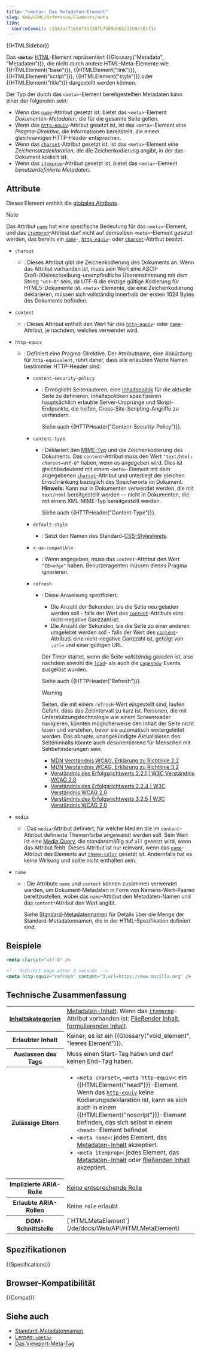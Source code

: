 ```yaml
---
title: "<meta>: Das Metadaten-Element"
slug: Web/HTML/Reference/Elements/meta
l10n:
  sourceCommit: c1564acf160ef4b320fb7b89ab65211b9c50cf1b
---
```


{{HTMLSidebar}}

Das **`<meta>`** [HTML](/de/docs/Web/HTML)-Element repräsentiert {{Glossary("Metadata", "Metadaten")}}, die nicht durch andere HTML-Meta-Elemente wie {{HTMLElement("base")}}, {{HTMLElement("link")}}, {{HTMLElement("script")}}, {{HTMLElement("style")}} oder {{HTMLElement("title")}} dargestellt werden können.

Der Typ der durch das `<meta>`-Element bereitgestellten Metadaten kann einer der folgenden sein:

- Wenn das [`name`](#name)-Attribut gesetzt ist, bietet das `<meta>`-Element _Dokumenten-Metadaten_, die für die gesamte Seite gelten.
- Wenn das [`http-equiv`](#http-equiv)-Attribut gesetzt ist, ist das `<meta>`-Element eine _Pragma-Direktive_, die Informationen bereitstellt, die einem gleichnamigen HTTP-Header entsprechen.
- Wenn das [`charset`](#charset)-Attribut gesetzt ist, ist das `<meta>`-Element eine _Zeichensatzdeklaration_, die die Zeichenkodierung angibt, in der das Dokument kodiert ist.
- Wenn das [`itemprop`](/de/docs/Web/HTML/Reference/Global_attributes/itemprop)-Attribut gesetzt ist, bietet das `<meta>`-Element _benutzerdefinierte Metadaten_.

## Attribute

Dieses Element enthält die [globalen Attribute](/de/docs/Web/HTML/Reference/Global_attributes).

> [!NOTE]
> Das Attribut [`name`](#name) hat eine spezifische Bedeutung für das `<meta>`-Element, und das [`itemprop`](/de/docs/Web/HTML/Reference/Global_attributes/itemprop)-Attribut darf nicht auf demselben `<meta>`-Element gesetzt werden, das bereits ein [`name`](#name)-, [`http-equiv`](#http-equiv)- oder [`charset`](#charset)-Attribut besitzt.

- `charset`
  - : Dieses Attribut gibt die Zeichenkodierung des Dokuments an. Wenn das Attribut vorhanden ist, muss sein Wert eine ASCII-Groß-/Kleinschreibung-unempfindliche Übereinstimmung mit dem String `"utf-8"` sein, da UTF-8 die einzige gültige Kodierung für HTML5-Dokumente ist. `<meta>`-Elemente, die eine Zeichenkodierung deklarieren, müssen sich vollständig innerhalb der ersten 1024 Bytes des Dokuments befinden.
- `content`
  - : Dieses Attribut enthält den Wert für das [`http-equiv`](#http-equiv)- oder [`name`](#name)-Attribut, je nachdem, welches verwendet wird.
- `http-equiv`

  - : Definiert eine Pragma-Direktive. Der Attributname, eine Abkürzung für `http-equivalent`, rührt daher, dass alle erlaubten Werte Namen bestimmter HTTP-Header sind:

    - `content-security-policy`

      - : Ermöglicht Seitenautoren, eine [Inhaltspolitik](/de/docs/Web/HTTP/Reference/Headers/Content-Security-Policy) für die aktuelle Seite zu definieren. Inhaltspolitiken spezifizieren hauptsächlich erlaubte Server-Ursprünge und Skript-Endpunkte, die helfen, Cross-Site-Scripting-Angriffe zu verhindern.

        Siehe auch {{HTTPHeader("Content-Security-Policy")}}.

    - `content-type`

      - : Deklariert den [MIME-Typ](/de/docs/Web/HTTP/Guides/MIME_types) und die Zeichenkodierung des Dokuments. Das `content`-Attribut muss den Wert `"text/html; charset=utf-8"` haben, wenn es angegeben wird. Dies ist gleichbedeutend mit einem `<meta>`-Element mit dem angegebenen [`charset`](#charset)-Attribut und unterliegt der gleichen Einschränkung bezüglich des Speicherorts im Dokument. **Hinweis:** Kann nur in Dokumenten verwendet werden, die mit `text/html` bereitgestellt werden — nicht in Dokumenten, die mit einem XML-MIME-Typ bereitgestellt werden.

        Siehe auch {{HTTPHeader("Content-Type")}}.

    - `default-style`

      - : Setzt den Namen des Standard-[CSS-Stylesheets](/de/docs/Web/CSS).

    - `x-ua-compatible`

      - : Wenn angegeben, muss das `content`-Attribut den Wert `"IE=edge"` haben. Benutzeragenten müssen dieses Pragma ignorieren.

    - `refresh`

      - : Diese Anweisung spezifiziert:

        - Die Anzahl der Sekunden, bis die Seite neu geladen werden soll - falls der Wert des [`content`](#content)-Attributs eine nicht-negative Ganzzahl ist.
        - Die Anzahl der Sekunden, bis die Seite zu einer anderen umgeleitet werden soll - falls der Wert des [`content`](#content)-Attributs eine nicht-negative Ganzzahl ist, gefolgt von `;url=` und einer gültigen URL.

        Der Timer startet, wenn die Seite _vollständig geladen_ ist, also nachdem sowohl die [`load`](/de/docs/Web/API/Window/load_event)- als auch die [`pageshow`](/de/docs/Web/API/Window/pageshow_event)-Events ausgelöst wurden.

        Siehe auch {{HTTPHeader("Refresh")}}.

        > [!WARNING]
        >
        > Seiten, die mit einem `refresh`-Wert eingestellt sind, laufen Gefahr, dass das Zeitintervall zu kurz ist. Personen, die mit Unterstützungstechnologie wie einem Screenreader navigieren, könnten möglicherweise den Inhalt der Seite nicht lesen und verstehen, bevor sie automatisch weitergeleitet werden. Das abrupte, unangekündigte Aktualisieren des Seiteninhalts könnte auch desorientierend für Menschen mit Sehbehinderungen sein.
        >
        > - [MDN Verständnis WCAG, Erklärung zu Richtlinie 2.2](/de/docs/Web/Accessibility/Guides/Understanding_WCAG/Operable#guideline_2.2_—_enough_time_provide_users_enough_time_to_read_and_use_content)
        > - [MDN Verständnis WCAG, Erklärung zu Richtlinie 3.2](/de/docs/Web/Accessibility/Guides/Understanding_WCAG/Understandable#guideline_3.2_—_predictable_make_web_pages_appear_and_operate_in_predictable_ways)
        > - [Verständnis des Erfolgsrichtwerts 2.2.1 | W3C Verständnis WCAG 2.0](https://www.w3.org/TR/UNDERSTANDING-WCAG20/time-limits-required-behaviors.html)
        > - [Verständnis des Erfolgsrichtwerts 2.2.4 | W3C Verständnis WCAG 2.0](https://www.w3.org/TR/UNDERSTANDING-WCAG20/time-limits-postponed.html)
        > - [Verständnis des Erfolgsrichtwerts 3.2.5 | W3C Verständnis WCAG 2.0](https://www.w3.org/TR/UNDERSTANDING-WCAG20/consistent-behavior-no-extreme-changes-context.html)

- `media`

  - : Das `media`-Attribut definiert, für welche Medien die im `content`-Attribut definierte Themenfarbe angewandt werden soll. Sein Wert ist eine [Media Query](/de/docs/Web/CSS/CSS_media_queries/Using_media_queries), die standardmäßig auf `all` gesetzt wird, wenn das Attribut fehlt. Dieses Attribut ist nur relevant, wenn das [`name`](/de/docs/Web/HTML/Reference/Elements/meta/name)-Attribut des Elements auf [`theme-color`](/de/docs/Web/HTML/Reference/Elements/meta/name/theme-color) gesetzt ist. Andernfalls hat es keine Wirkung und sollte nicht enthalten sein.

- `name`

  - : Die Attribute `name` und `content` können zusammen verwendet werden, um Dokument-Metadaten in Form von Namens-Wert-Paaren bereitzustellen, wobei das `name`-Attribut den Metadaten-Namen und das `content`-Attribut den Wert angibt.

    Siehe [Standard-Metadatennamen](/de/docs/Web/HTML/Reference/Elements/meta/name) für Details über die Menge der Standard-Metadatennamen, die in der HTML-Spezifikation definiert sind.

## Beispiele

```html
<meta charset="utf-8" />

<!-- Redirect page after 3 seconds -->
<meta http-equiv="refresh" content="3;url=https://www.mozilla.org" />
```

## Technische Zusammenfassung

<table class="properties">
  <tbody>
    <tr>
      <th>
        <a href="/de/docs/Web/HTML/Guides/Content_categories"
          >Inhaltskategorien</a
        >
      </th>
      <td>
        <a href="/de/docs/Web/HTML/Guides/Content_categories#metadata_content"
          >Metadaten-Inhalt</a
        >. Wenn das <a href="/de/docs/Web/HTML/Reference/Global_attributes/itemprop"><code>itemprop</code></a>-Attribut vorhanden ist:
        <a href="/de/docs/Web/HTML/Guides/Content_categories#flow_content"
          >Fließender Inhalt</a
        >,
        <a href="/de/docs/Web/HTML/Guides/Content_categories#phrasing_content"
          >formulierender Inhalt</a
        >.
      </td>
    </tr>
    <tr>
      <th>Erlaubter Inhalt</th>
      <td>Keiner; es ist ein {{Glossary("void_element", "leeres Element")}}.</td>
    </tr>
    <tr>
      <th>Auslassen des Tags</th>
      <td>Muss einen Start-Tag haben und darf keinen End-Tag haben.</td>
    </tr>
    <tr>
      <th>Zulässige Eltern</th>
      <td>
        <ul>
          <li>
            <code>&#x3C;meta charset></code>,
            <code>&#x3C;meta http-equiv></code>: ein
            {{HTMLElement("head")}}-Element. Wenn das
            <a href="#http-equiv"><code>http-equiv</code></a> keine
            Kodierungsdeklaration ist, kann es sich auch in einem
            {{HTMLElement("noscript")}}-Element befinden, das sich selbst in einem
            <code>&#x3C;head></code>-Element befindet.
          </li>
          <li>
            <code>&#x3C;meta name></code>: jedes Element, das
            <a
              href="/de/docs/Web/HTML/Guides/Content_categories#metadata_content"
              >Metadaten-Inhalt</a
            > akzeptiert.
          </li>
          <li>
            <code>&#x3C;meta itemprop></code>: jedes Element, das
            <a
              href="/de/docs/Web/HTML/Guides/Content_categories#metadata_content"
              >Metadaten-Inhalt</a
            >
            oder
            <a href="/de/docs/Web/HTML/Guides/Content_categories#flow_content"
              >fließenden Inhalt</a
            > akzeptiert.
          </li>
        </ul>
      </td>
    </tr>
    <tr>
      <th scope="row">Implizierte ARIA-Rolle</th>
      <td>
        <a href="https://w3c.github.io/html-aria/#dfn-no-corresponding-role"
          >Keine entsprechende Rolle</a
        >
      </td>
    </tr>
    <tr>
      <th scope="row">Erlaubte ARIA-Rollen</th>
      <td>Keine <code>role</code> erlaubt</td>
    </tr>
    <tr>
      <th>DOM-Schnittstelle</th>
      <td>[`HTMLMetaElement`](/de/docs/Web/API/HTMLMetaElement)</td>
    </tr>
  </tbody>
</table>

## Spezifikationen

{{Specifications}}

## Browser-Kompatibilität

{{Compat}}

## Siehe auch

- [Standard-Metadatennamen](/de/docs/Web/HTML/Reference/Elements/meta/name)
- [Lernen: `<meta>`](/de/docs/Learn_web_development/Core/Structuring_content/Webpage_metadata#metadata_the_meta_element)
- [Das Viewport-Meta-Tag](/de/docs/Web/HTML/Guides/Viewport_meta_element)
